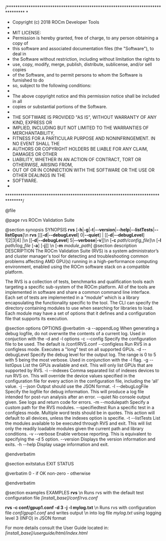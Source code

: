 /********************************************************************************
 *
 * Copyright (c) 2018 ROCm Developer Tools
 *
 * MIT LICENSE:
 * Permission is hereby granted, free of charge, to any person obtaining a copy of
 * this software and associated documentation files (the "Software"), to deal in
 * the Software without restriction, including without limitation the rights to
 * use, copy, modify, merge, publish, distribute, sublicense, and/or sell copies
 * of the Software, and to permit persons to whom the Software is furnished to do
 * so, subject to the following conditions:
 *
 * The above copyright notice and this permission notice shall be included in all
 * copies or substantial portions of the Software.
 *
 * THE SOFTWARE IS PROVIDED "AS IS", WITHOUT WARRANTY OF ANY KIND, EXPRESS OR
 * IMPLIED, INCLUDING BUT NOT LIMITED TO THE WARRANTIES OF MERCHANTABILITY,
 * FITNESS FOR A PARTICULAR PURPOSE AND NONINFRINGEMENT.  IN NO EVENT SHALL THE
 * AUTHORS OR COPYRIGHT HOLDERS BE LIABLE FOR ANY CLAIM, DAMAGES OR OTHER
 * LIABILITY, WHETHER IN AN ACTION OF CONTRACT, TORT OR OTHERWISE, ARISING FROM,
 * OUT OF OR IN CONNECTION WITH THE SOFTWARE OR THE USE OR OTHER DEALINGS IN THE
 * SOFTWARE.
 *
 *******************************************************************************/

@file

@page rvs
ROCm Validation Suite

@section synopsis SYNOPSIS
<b>rvs</b>  [<b>-h</b>|<b>-g</b>|<b>-t</b>|<b>--version</b>|<b>--help</b>|<b>--listTests</b>|<b>--listGpus</b>]\n
<b>rvs</b> [[[<b>-d</b>|<b>--debugLevel</b>] 0|<b>--quiet</b>] | [[<b>-d</b>|<b>--debugLevel</b>] 1|2|3|4] |\n [[<b>-d</b>|<b>--debugLevel</b>] 5|<b>--verbose</b>|<b>-v</b>]]\n
[<b>-c</b> <i>path/config_file</i>]\n
[<b>-l</b> <i>path/log_file</i> [<b>-a</b>] [<b>-j</b>]] \n
[<b>-m</b> <i>module_path</i>]
@section description DESCRIPTION
The ROCm Validation Suite (RVS) is a system administrator’s and cluster manager's tool for detecting and troubleshooting common problems affecting AMD GPU(s) running in a high-performance computing environment, enabled using the ROCm software stack on a compatible platform.

The RVS is a collection of tests, benchmarks and qualification tools each targeting a specific sub-system of the ROCm platform. All of the tools are implemented in software and share a common command line interface. Each set of tests are implemented in a “module” which is a library encapsulating the functionality specific to the tool. The CLI can specify the directory containing modules to use when searching for libraries to load. Each module may have a set of options that it defines and a configuration file that supports its execution.

@section options OPTIONS
@verbatim
-a --appendLog     When generating a debug logfile, do not overwrite the contents
                   of a current log. Used in conjuction with the -d and -l options
-c --config        Specify the configuration file to be used.
                   The default is <install base>/conf/RVS.conf
   --configless    Run RVS in a configless mode. Executes a "long" test on all
                   supported GPUs.
-d --debugLevel    Specify the debug level for the output log. The range is
                   0 to 5 with 5 being the most verbose.
                   Used in conjunction with the -l flag.
-g --listGpus      List the GPUs available and exit. This will only list GPUs
                   that are supported by RVS.
-i --indexes       Comma separated list of indexes devices to run RVS on. This will
                   override the device values specified in the configuration file for
                   every action in the configuration file, including the ‘all’ value.
-j --json          Output should use the JSON format.
-l --debugLogFile  Specify the logfile for debug information. This will produce a log
                   file intended for post-run analysis after an error.
   --quiet         No console output given. See logs and return code for errors.
-m --modulepath    Specify a custom path for the RVS modules.
   --specifiedtest Run a specific test in a configless mode. Multiple word tests
                   should be in quotes. This action will default to all devices,
                   unless the indexes option is specifie.
-t --listTests     List the modules available to be executed through RVS and exit.
                   This will list only the readily loadable modules
                   given the current path and library conditions.
-v --verbose       Enable verbose reporting. This is equivalent to
                   specifying the -d 5 option.
   --version       Displays the version information and exits.
-h --help          Display usage information and exit.

@endverbatim

@section exitstatus EXIT STATUS

@verbatim
0        - if OK
non-zero - otherwise

@endverbatim

@section examples EXAMPLES
<b>rvs</b> \n
Runs rvs with the default test configuration file <i>[install_base]/conf/rvs.conf</i>

<b>rvs -c conf/gpup1.conf -d 3 -j -l mylog.txt</b> \n
Runs rvs with configuration file <i>conf/gpup1.conf</i> and writes output \n
into log file <i>mylog.txt</i> using logging level 3 (INFO) in JSON format

For more details consult the User Guide located in:
<i>[install_base]/userguide/html/index.html</i>